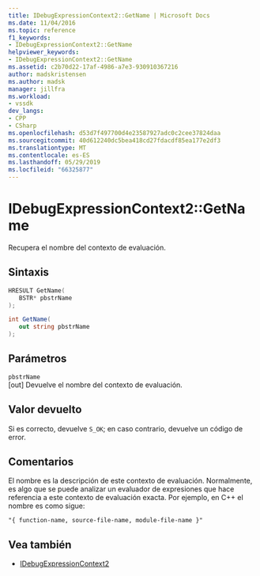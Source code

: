```yaml
---
title: IDebugExpressionContext2::GetName | Microsoft Docs
ms.date: 11/04/2016
ms.topic: reference
f1_keywords:
- IDebugExpressionContext2::GetName
helpviewer_keywords:
- IDebugExpressionContext2::GetName
ms.assetid: c2b70d22-17af-4986-a7e3-930910367216
author: madskristensen
ms.author: madsk
manager: jillfra
ms.workload:
- vssdk
dev_langs:
- CPP
- CSharp
ms.openlocfilehash: d53d7f497700d4e23587927adc0c2cee37824daa
ms.sourcegitcommit: 40d612240dc5bea418cd27fdacdf85ea177e2df3
ms.translationtype: MT
ms.contentlocale: es-ES
ms.lasthandoff: 05/29/2019
ms.locfileid: "66325877"
---
```

# <a name="idebugexpressioncontext2getname"></a>IDebugExpressionContext2::GetName
Recupera el nombre del contexto de evaluación.

## <a name="syntax"></a>Sintaxis

```cpp
HRESULT GetName( 
   BSTR* pbstrName
);
```

```csharp
int GetName( 
   out string pbstrName
);
```

## <a name="parameters"></a>Parámetros
`pbstrName`\
[out] Devuelve el nombre del contexto de evaluación.

## <a name="return-value"></a>Valor devuelto
 Si es correcto, devuelve `S_OK`; en caso contrario, devuelve un código de error.

## <a name="remarks"></a>Comentarios
 El nombre es la descripción de este contexto de evaluación. Normalmente, es algo que se puede analizar un evaluador de expresiones que hace referencia a este contexto de evaluación exacta. Por ejemplo, en C++ el nombre es como sigue:

```
"{ function-name, source-file-name, module-file-name }"
```

## <a name="see-also"></a>Vea también
- [IDebugExpressionContext2](../../../extensibility/debugger/reference/idebugexpressioncontext2.md)